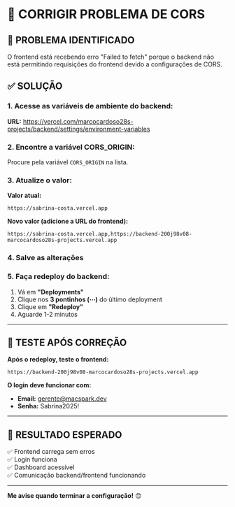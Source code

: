 # 🔧 CORRIGIR PROBLEMA DE CORS

## 🎯 PROBLEMA IDENTIFICADO

O frontend está recebendo erro "Failed to fetch" porque o backend não está permitindo requisições do frontend devido a configurações de CORS.

## ✅ SOLUÇÃO

### **1. Acesse as variáveis de ambiente do backend:**

**URL:** https://vercel.com/marcocardoso28s-projects/backend/settings/environment-variables

### **2. Encontre a variável CORS_ORIGIN:**

Procure pela variável `CORS_ORIGIN` na lista.

### **3. Atualize o valor:**

**Valor atual:**
```
https://sabrina-costa.vercel.app
```

**Novo valor (adicione a URL do frontend):**
```
https://sabrina-costa.vercel.app,https://backend-200j98v08-marcocardoso28s-projects.vercel.app
```

### **4. Salve as alterações**

### **5. Faça redeploy do backend:**

1. Vá em **"Deployments"**
2. Clique nos **3 pontinhos (⋯)** do último deployment
3. Clique em **"Redeploy"**
4. Aguarde 1-2 minutos

---

## 🎯 TESTE APÓS CORREÇÃO

**Após o redeploy, teste o frontend:**
```
https://backend-200j98v08-marcocardoso28s-projects.vercel.app
```

**O login deve funcionar com:**
- **Email:** gerente@macspark.dev
- **Senha:** Sabrina2025!

---

## 🚀 RESULTADO ESPERADO

✅ Frontend carrega sem erros  
✅ Login funciona  
✅ Dashboard acessível  
✅ Comunicação backend/frontend funcionando  

---

**Me avise quando terminar a configuração!** 😊
